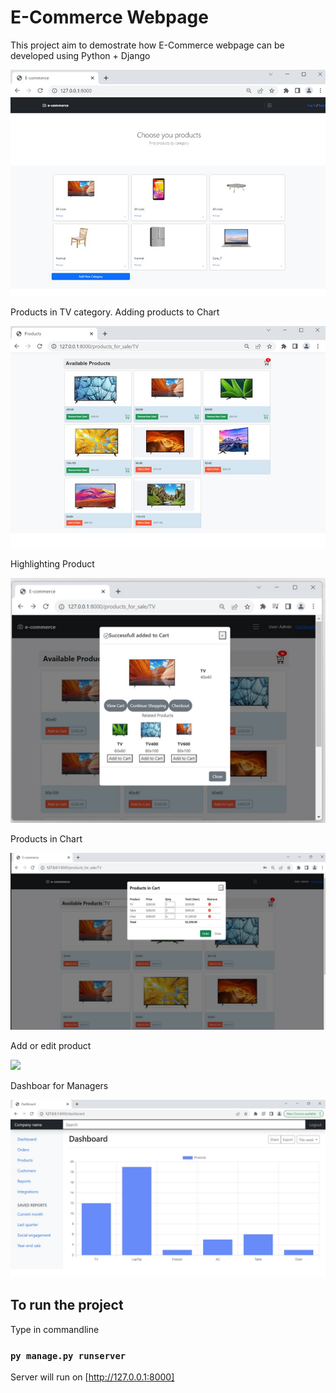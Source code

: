 # E-Commerce Webpage
This project aim to demostrate how E-Commerce webpage can be developed using Python + Django

<img src="contents/static/home.jpg">

Products in TV category. Adding products to Chart

<img src="contents/static/products.jpg">

Highlighting Product

<img src="contents/static/product_details.jpg">

Products in Chart

<img src="contents/static/cart.jpg">

Add or edit product

<img src="contents/list_of_products.jpg">

Dashboar for Managers

<img src="contents/static/dashboard_chart.jpg">

## To run the project

Type in commandline

### `py manage.py runserver`

Server will run on [http://127.0.0.1:8000]